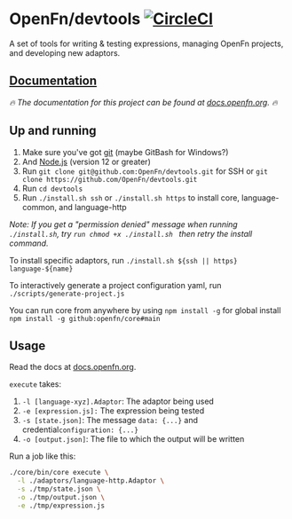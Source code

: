 # OpenFn/devtools [![CircleCI](https://circleci.com/gh/OpenFn/devtools.svg?style=svg)](https://circleci.com/gh/OpenFn/devtools)

A set of tools for writing &amp; testing expressions, managing OpenFn projects,
and developing new adaptors.

## [Documentation](https://docs.openfn.org/documentation/build/devtools)

_🔥 The documentation for this project can be found at
[docs.openfn.org](https://docs.openfn.org/documentation/build/devtools). 🔥_

## Up and running

1. Make sure you've got [git](https://git-scm.com/downloads) (maybe GitBash for
   Windows?)
2. And [Node.js](https://nodejs.org/en/download/) (version 12 or greater)
3. Run `git clone git@github.com:OpenFn/devtools.git` for SSH or
   `git clone https://github.com/OpenFn/devtools.git`
4. Run `cd devtools`
5. Run `./install.sh ssh` or `./install.sh https` to install core,
   language-common, and language-http

_Note: If you get a "permission denied" message when running `./install.sh`, try
`run chmod +x ./install.sh ` then retry the install command._

To install specific adaptors, run
`./install.sh ${ssh || https} language-${name}`

To interactively generate a project configuration yaml, run
`./scripts/generate-project.js`

You can run core from anywhere by using `npm install -g` for global install
`npm install -g github:openfn/core#main`

## Usage

Read the docs at [docs.openfn.org](https://docs.openfn.org).

`execute` takes:

1. `-l [language-xyz].Adaptor`: The adaptor being used
2. `-e [expression.js]:` The expression being tested
3. `-s [state.json]`: The message `data: {...}` and
   credential`configuration: {...}`
4. `-o [output.json]`: The file to which the output will be written

Run a job like this:

```sh
./core/bin/core execute \
  -l ./adaptors/language-http.Adaptor \
  -s ./tmp/state.json \
  -o ./tmp/output.json \
  -e ./tmp/expression.js
```
